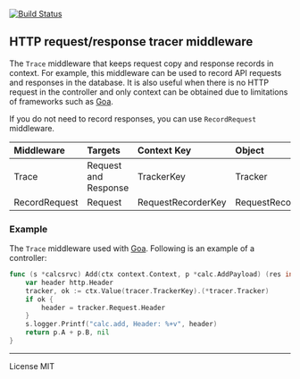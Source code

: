 [![Build Status](https://travis-ci.org/ikawaha/tracer.svg?branch=master)](https://travis-ci.org/ikawaha/tracer)

HTTP request/response tracer middleware
---

The `Trace` middleware that keeps request copy and response records in context.
For example, this middleware can be used to record API requests and responses in the database. 
It is also useful when there is no HTTP request in the controller and 
only context can be obtained due to limitations of frameworks such as [Goa](https://goa.design).

If you do not need to record responses, you can use `RecordRequest` middleware.

|Middleware| Targets| Context Key| Object | Option |
|:---|:---|:---|:---|:---|
|Trace| Request and Response| TrackerKey | Tracker | DiscardResponseBody |
|RecordRequest| Request| RequestRecorderKey| RequestRecorder||


### Example

The `Trace` middleware used with [Goa](https://goa.design). Following is an example of a controller:

```go
func (s *calcsrvc) Add(ctx context.Context, p *calc.AddPayload) (res int, err error) {
	var header http.Header
	tracker, ok := ctx.Value(tracer.TrackerKey).(*tracer.Tracker)
	if ok {
		header = tracker.Request.Header
	}
	s.logger.Printf("calc.add, Header: %+v", header)
	return p.A + p.B, nil
}
```

___

License MIT
